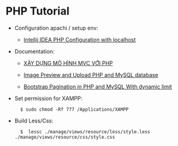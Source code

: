 # PHP Tutorial #

- Configuration apachi / setup env:
    
    + [Intellij IDEA PHP Configuration with localhost](https://www.youtube.com/watch?v=JqGQKFvLX_A)
    
- Documentation:
    + [XÂY DỰNG MÔ HÌNH MVC VỚI PHP](https://www.youtube.com/playlist?list=PLh5At4osX60L4eqaTVvsXNaA2yOMHYMGd)
    
    + [Image Preview and Upload PHP and MySQL database](https://www.youtube.com/playlist?list=PL3pyLl-dgiqA4et_2H2x_ujCCODcxfhW1)
    
    + [Bootstrap Pagination in PHP and MySQL With dynamic limit](https://www.youtube.com/watch?v=S0Getpg3l_A)

- Set permission for XAMPP:

        $ sudo chmod -Rf 777 /Applications/XAMPP

- Build Less/Css:

        $  lessc ./manage/views/resource/less/style.less ./manage/views/resource/css/style.css